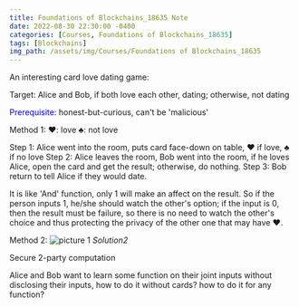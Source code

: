 ```yaml
---
title: Foundations of Blockchains_18635 Note
date: 2022-08-30 22:30:00 -0400
categories: [Courses, Foundations of Blockchains_18635]
tags: [Blockchains]
img_path: /assets/img/Courses/Foundations of Blockchains_18635
---
```


An interesting card love dating game:

Target: Alice and Bob, if both love each other, dating; otherwise, not dating

<font color=Blue>Prerequisite:</font> honest-but-curious, can't be 'malicious'

Method 1:
❤️: love ♣️: not love

Step 1: Alice went into the room, puts card face-down on table, ❤️ if love, ♣️ if no love
Step 2: Alice leaves the room, Bob went into the room, if he loves Alice, open the card and get the result; otherwise, do nothing.
Step 3: Bob return to tell Alice if they would date.

It is like 'And' function, only 1 will make an affect on the result. So if the person inputs 1, he/she should watch the other's option; if the input is 0, then the result must be failure, so there is no need to watch the other's choice and thus protecting the privacy of the other one that may have ❤️.

Method 2:
![picture 1](Solution2.png)
_Solution2_

Secure 2-party computation

Alice and Bob want to learn some function on their joint inputs without disclosing their inputs, how to do it without cards? how to do it for any function?
